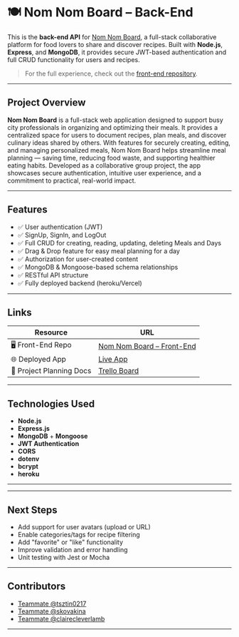 # 🍽️ Nom Nom Board – Back-End

This is the **back-end API** for [Nom Nom Board](https://nom-nom-board-frontend.vercel.app/), a full-stack collaborative platform for food lovers to share and discover recipes. Built with **Node.js**, **Express**, and **MongoDB**, it provides secure JWT-based authentication and full CRUD functionality for users and recipes.

> For the full experience, check out the [front-end repository](https://github.com/skovakina/nom-nom-board-frontend).

---

##  Project Overview

**Nom Nom Board** is a full-stack web application designed to support busy city professionals in organizing and optimizing their meals. It provides a centralized space for users to document recipes, plan meals, and discover culinary ideas shared by others. With features for securely creating, editing, and managing personalized meals, Nom Nom Board helps streamline meal planning — saving time, reducing food waste, and supporting healthier eating habits. Developed as a collaborative group project, the app showcases secure authentication, intuitive user experience, and a commitment to practical, real-world impact.

---

##  Features

- ✅ User authentication (JWT)
- ✅ SignUp, SignIn, and LogOut
- ✅ Full CRUD for creating, reading, updating, deleting Meals and Days
- ✅ Drag & Drop feature for easy meal planning for a day
- ✅ Authorization for user-created content
- ✅ MongoDB & Mongoose-based schema relationships
- ✅ RESTful API structure
- ✅ Fully deployed backend (heroku/Vercel)

---

##  Links

| Resource | URL |
|---------|-----|
| 🖥️ Front-End Repo | [Nom Nom Board – Front-End](https://github.com/skovakina/nom-nom-board-frontend) |
| 🌐 Deployed App | [Live App](https://nom-nom-board-frontend.vercel.app/) |
| 📄 Project Planning Docs | [Trello Board](https://trello.com/b/sNXMxBB3/nomnomboard) |

---

##  Technologies Used

- **Node.js**
- **Express.js**
- **MongoDB** + **Mongoose**
- **JWT Authentication**
- **CORS**
- **dotenv**
- **bcrypt**
- **heroku** 

---

---

## Next Steps

- Add support for user avatars (upload or URL)
- Enable categories/tags for recipe filtering
- Add "favorite" or "like" functionality
- Improve validation and error handling
- Unit testing with Jest or Mocha

---

## Contributors

- [Teammate @tsztin0217](https://github.com/tsztin0217)
- [Teammate @skovakina](https://github.com/skovakina)
- [Teammate @clairecleverlamb](https://github.com/clairecleverlamb)

---

